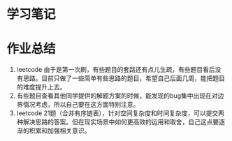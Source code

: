 # 学习笔记

# 作业总结
1. leetcode 由于是第一次刷，有些题目的套路还有点儿生疏，有些题目看后没有思路。目前只做了一些简单有些思路的题目，希望自己后面几周，能把题目的难度提升上去。
2. 有些题目查看其他同学提供的解题方案的时候，能发现的bug集中出现在对边界情况考虑，所以自己要在这方面特别注意。
3. leetcode 21题（合并有序链表），针对空间复杂度和时间复杂度，可以提交两种解决思路的答案。但在现实场景中如何更高效的运用和取舍，自己这点要逐渐的积累和加强相关意识。

